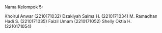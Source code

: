 Nama Kelompok 5:

Khoirul Anwar       (2210171032)
Dzakiyah Salma H.   (2210171034) 
M. Ramadhan Hadi S. (2210171035)
Faizil Umam         (2210171052)
Shelly Oktia H.     (2210171054)
